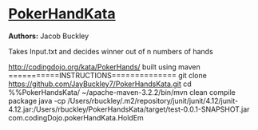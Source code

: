 # [PokerHandKata](http://www.fpsct.org/cfhttp.cfm?script=extensions/includes/resource/resourcecontent.cfm&rid=14676&pageid=2133p://www.fpsct.org/cfhttp.cfm?script=extensions/includes/resource/resourcecontent.cfm&rid=14676&pageid=2133)

**Authors:** Jacob Buckley

Takes Input.txt and decides winner out of n numbers of hands

http://codingdojo.org/kata/PokerHands/
built using maven
===========INSTRUCTIONS==============
git clone https://github.com/JayBuckley7/PokerHandsKata.git
cd %%PokerHandsKata/
~/apache-maven-3.2.2/bin/mvn clean compile package
java -cp /Users/rbuckley/.m2/repository/junit/junit/4.12/junit-4.12.jar:/Users/rbuckley/PokerHandsKata/target/test-0.0.1-SNAPSHOT.jar  com.codingDojo.pokerHandKata.HoldEm
